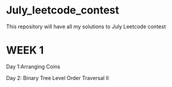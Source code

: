 # July_leetcode_contest
This repository will have all my solutions to July Leetcode contest

# WEEK 1

Day 1:Arranging Coins

Day 2: Binary Tree Level Order Traversal II

